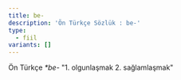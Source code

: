 ```yaml
---
title: be-
description: 'Ön Türkçe Sözlük : be-'
type:
  - fiil
variants: []
---
```

Ön Türkçe _\*be-_ "1. olgunlaşmak 2. sağlamlaşmak"

